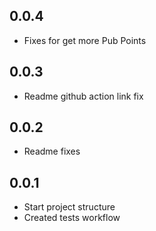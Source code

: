 ## 0.0.4

* Fixes for get more Pub Points

## 0.0.3

* Readme github action link fix

## 0.0.2

* Readme fixes

## 0.0.1

* Start project structure
* Created tests workflow